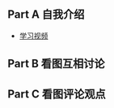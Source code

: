 ## Part A 自我介绍

- [学习视频](https://www.bilibili.com/video/BV134411r7zf/?p=3&spm_id_from=333.880.my_history.page.click&vd_source=7feb326c5e3a9f23df9b6e321cec0c34)

## Part B 看图互相讨论

## Part C 看图评论观点
